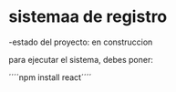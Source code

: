 <h1>sistemaa de registro</h1> 
-estado del proyecto: en construccion

para ejecutar el sistema, debes poner:

´´´´npm install react´´´´
